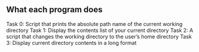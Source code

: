## What each program does
Task 0: Script that prints the absolute path name of the current working directory
Task 1: Display the contents list of your current directory
Task 2: A script that changes the working directory to the user’s home directory
Task 3: Display current directory contents in a long format
